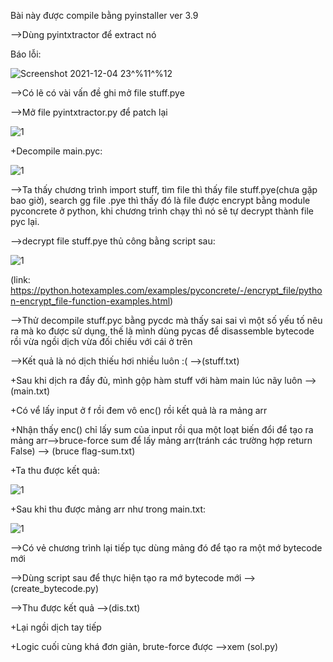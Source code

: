 Bài này được compile bằng pyinstaller ver 3.9

-->Dùng pyintxtractor để extract nó 

Báo lỗi:

![Screenshot 2021-12-04 23^%11^%12](https://user-images.githubusercontent.com/84214843/144733169-925fc7cd-d8f1-49f4-9f08-d5b4246ad166.png)

-->Có lẽ có vài vấn đề ghi mở file stuff.pye 

-->Mở file pyintxtractor.py để patch lại

![1](https://user-images.githubusercontent.com/84214843/144733383-c420345d-3b71-4764-bc68-74d88dffa12d.png)

+Decompile main.pyc:

![1](https://user-images.githubusercontent.com/84214843/144733787-d4f7991e-276a-4661-b59d-8a772b63004e.png)

-->Ta thấy chương trình import stuff, tìm file thì thấy file stuff.pye(chưa gặp bao giờ), search gg file .pye thì thấy đó là file được encrypt bằng module pyconcrete ở python, khi chương trình chạy thì nó sẽ tự decrypt thành file pyc lại.

-->decrypt file stuff.pye thủ công bằng script sau:

![1](https://user-images.githubusercontent.com/84214843/144733944-92d96732-649e-4871-b0a0-b0497bd4b74a.png)

(link: https://python.hotexamples.com/examples/pyconcrete/-/encrypt_file/python-encrypt_file-function-examples.html)

-->Thử decompile stuff.pyc bằng pycdc mà thấy sai sai vì một số yếu tố nêu ra mà ko được sử dụng, thế là mình dùng pycas để disassemble bytecode rồi vừa ngồi dịch vừa đối chiếu với cái ở trên

-->Kết quả là nó dịch thiếu hơi nhiều luôn :(                         -->(stuff.txt)

+Sau khi dịch ra đầy đủ, mình gộp hàm stuff với hàm main lúc nãy luôn --> (main.txt)

+Có vể lấy input ở f rồi đem vô enc() rồi kết quả là ra mảng arr

+Nhận thấy enc() chỉ lấy sum của input rồi qua một loạt biến đổi để tạo ra mảng arr-->bruce-force sum để lấy mảng arr(tránh các trường hợp return False) --> (bruce flag-sum.txt)

+Ta thu được kết quả:

![1](https://user-images.githubusercontent.com/84214843/145177524-7b94be81-c65e-40c9-836b-19da0b21ba7c.png)

+Sau khi thu được mảng arr như trong main.txt:

![1](https://user-images.githubusercontent.com/84214843/145178204-6503d04f-a031-4384-bcd3-a3b7f770f7f3.png)

-->Có vẻ chương trình lại tiếp tục dùng mảng đó để tạo ra một mớ bytecode mới

-->Dùng script sau để thực hiện tạo ra mớ bytecode mới              -->(create_bytecode.py)

-->Thu được kết quả                                                 -->(dis.txt)

+Lại ngồi dịch tay tiếp

+Logic cuối cùng khá đơn giản, brute-force được                     -->xem (sol.py)










